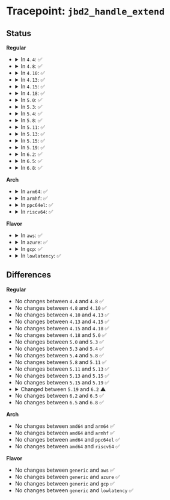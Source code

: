 # Tracepoint: <code>jbd2_handle_extend</code>

## Status
<b>Regular</b>
<ul>
<li>
<details>
<summary>In <code>4.4</code>: ✅</summary>

Event:

```c
struct trace_event_raw_jbd2_handle_extend {
    struct trace_entry ent;
    dev_t dev;
    long unsigned int tid;
    unsigned int type;
    unsigned int line_no;
    int buffer_credits;
    int requested_blocks;
    char __data[0];
};
```
Function:

```c
void trace_event_raw_event_jbd2_handle_extend(void *__data, dev_t dev, long unsigned int tid, unsigned int type, unsigned int line_no, int buffer_credits, int requested_blocks);
```
</details>
</li>
<li>
<details>
<summary>In <code>4.8</code>: ✅</summary>

Event:

```c
struct trace_event_raw_jbd2_handle_extend {
    struct trace_entry ent;
    dev_t dev;
    long unsigned int tid;
    unsigned int type;
    unsigned int line_no;
    int buffer_credits;
    int requested_blocks;
    char __data[0];
};
```
Function:

```c
void trace_event_raw_event_jbd2_handle_extend(void *__data, dev_t dev, long unsigned int tid, unsigned int type, unsigned int line_no, int buffer_credits, int requested_blocks);
```
</details>
</li>
<li>
<details>
<summary>In <code>4.10</code>: ✅</summary>

Event:

```c
struct trace_event_raw_jbd2_handle_extend {
    struct trace_entry ent;
    dev_t dev;
    long unsigned int tid;
    unsigned int type;
    unsigned int line_no;
    int buffer_credits;
    int requested_blocks;
    char __data[0];
};
```
Function:

```c
void trace_event_raw_event_jbd2_handle_extend(void *__data, dev_t dev, long unsigned int tid, unsigned int type, unsigned int line_no, int buffer_credits, int requested_blocks);
```
</details>
</li>
<li>
<details>
<summary>In <code>4.13</code>: ✅</summary>

Event:

```c
struct trace_event_raw_jbd2_handle_extend {
    struct trace_entry ent;
    dev_t dev;
    long unsigned int tid;
    unsigned int type;
    unsigned int line_no;
    int buffer_credits;
    int requested_blocks;
    char __data[0];
};
```
Function:

```c
void trace_event_raw_event_jbd2_handle_extend(void *__data, dev_t dev, long unsigned int tid, unsigned int type, unsigned int line_no, int buffer_credits, int requested_blocks);
```
</details>
</li>
<li>
<details>
<summary>In <code>4.15</code>: ✅</summary>

Event:

```c
struct trace_event_raw_jbd2_handle_extend {
    struct trace_entry ent;
    dev_t dev;
    long unsigned int tid;
    unsigned int type;
    unsigned int line_no;
    int buffer_credits;
    int requested_blocks;
    char __data[0];
};
```
Function:

```c
void trace_event_raw_event_jbd2_handle_extend(void *__data, dev_t dev, long unsigned int tid, unsigned int type, unsigned int line_no, int buffer_credits, int requested_blocks);
```
</details>
</li>
<li>
<details>
<summary>In <code>4.18</code>: ✅</summary>

Event:

```c
struct trace_event_raw_jbd2_handle_extend {
    struct trace_entry ent;
    dev_t dev;
    long unsigned int tid;
    unsigned int type;
    unsigned int line_no;
    int buffer_credits;
    int requested_blocks;
    char __data[0];
};
```
Function:

```c
void trace_event_raw_event_jbd2_handle_extend(void *__data, dev_t dev, long unsigned int tid, unsigned int type, unsigned int line_no, int buffer_credits, int requested_blocks);
```
</details>
</li>
<li>
<details>
<summary>In <code>5.0</code>: ✅</summary>

Event:

```c
struct trace_event_raw_jbd2_handle_extend {
    struct trace_entry ent;
    dev_t dev;
    long unsigned int tid;
    unsigned int type;
    unsigned int line_no;
    int buffer_credits;
    int requested_blocks;
    char __data[0];
};
```
Function:

```c
void trace_event_raw_event_jbd2_handle_extend(void *__data, dev_t dev, long unsigned int tid, unsigned int type, unsigned int line_no, int buffer_credits, int requested_blocks);
```
</details>
</li>
<li>
<details>
<summary>In <code>5.3</code>: ✅</summary>

Event:

```c
struct trace_event_raw_jbd2_handle_extend {
    struct trace_entry ent;
    dev_t dev;
    long unsigned int tid;
    unsigned int type;
    unsigned int line_no;
    int buffer_credits;
    int requested_blocks;
    char __data[0];
};
```
Function:

```c
void trace_event_raw_event_jbd2_handle_extend(void *__data, dev_t dev, long unsigned int tid, unsigned int type, unsigned int line_no, int buffer_credits, int requested_blocks);
```
</details>
</li>
<li>
<details>
<summary>In <code>5.4</code>: ✅</summary>

Event:

```c
struct trace_event_raw_jbd2_handle_extend {
    struct trace_entry ent;
    dev_t dev;
    long unsigned int tid;
    unsigned int type;
    unsigned int line_no;
    int buffer_credits;
    int requested_blocks;
    char __data[0];
};
```
Function:

```c
void trace_event_raw_event_jbd2_handle_extend(void *__data, dev_t dev, long unsigned int tid, unsigned int type, unsigned int line_no, int buffer_credits, int requested_blocks);
```
</details>
</li>
<li>
<details>
<summary>In <code>5.8</code>: ✅</summary>

Event:

```c
struct trace_event_raw_jbd2_handle_extend {
    struct trace_entry ent;
    dev_t dev;
    long unsigned int tid;
    unsigned int type;
    unsigned int line_no;
    int buffer_credits;
    int requested_blocks;
    char __data[0];
};
```
Function:

```c
void trace_event_raw_event_jbd2_handle_extend(void *__data, dev_t dev, long unsigned int tid, unsigned int type, unsigned int line_no, int buffer_credits, int requested_blocks);
```
</details>
</li>
<li>
<details>
<summary>In <code>5.11</code>: ✅</summary>

Event:

```c
struct trace_event_raw_jbd2_handle_extend {
    struct trace_entry ent;
    dev_t dev;
    long unsigned int tid;
    unsigned int type;
    unsigned int line_no;
    int buffer_credits;
    int requested_blocks;
    char __data[0];
};
```
Function:

```c
void trace_event_raw_event_jbd2_handle_extend(void *__data, dev_t dev, long unsigned int tid, unsigned int type, unsigned int line_no, int buffer_credits, int requested_blocks);
```
</details>
</li>
<li>
<details>
<summary>In <code>5.13</code>: ✅</summary>

Event:

```c
struct trace_event_raw_jbd2_handle_extend {
    struct trace_entry ent;
    dev_t dev;
    long unsigned int tid;
    unsigned int type;
    unsigned int line_no;
    int buffer_credits;
    int requested_blocks;
    char __data[0];
};
```
Function:

```c
void trace_event_raw_event_jbd2_handle_extend(void *__data, dev_t dev, long unsigned int tid, unsigned int type, unsigned int line_no, int buffer_credits, int requested_blocks);
```
</details>
</li>
<li>
<details>
<summary>In <code>5.15</code>: ✅</summary>

Event:

```c
struct trace_event_raw_jbd2_handle_extend {
    struct trace_entry ent;
    dev_t dev;
    long unsigned int tid;
    unsigned int type;
    unsigned int line_no;
    int buffer_credits;
    int requested_blocks;
    char __data[0];
};
```
Function:

```c
void trace_event_raw_event_jbd2_handle_extend(void *__data, dev_t dev, long unsigned int tid, unsigned int type, unsigned int line_no, int buffer_credits, int requested_blocks);
```
</details>
</li>
<li>
<details>
<summary>In <code>5.19</code>: ✅</summary>

Event:

```c
struct trace_event_raw_jbd2_handle_extend {
    struct trace_entry ent;
    dev_t dev;
    long unsigned int tid;
    unsigned int type;
    unsigned int line_no;
    int buffer_credits;
    int requested_blocks;
    char __data[0];
};
```
Function:

```c
void trace_event_raw_event_jbd2_handle_extend(void *__data, dev_t dev, long unsigned int tid, unsigned int type, unsigned int line_no, int buffer_credits, int requested_blocks);
```
</details>
</li>
<li>
<details>
<summary>In <code>6.2</code>: ✅</summary>

Event:

```c
struct trace_event_raw_jbd2_handle_extend {
    struct trace_entry ent;
    dev_t dev;
    tid_t tid;
    unsigned int type;
    unsigned int line_no;
    int buffer_credits;
    int requested_blocks;
    char __data[0];
};
```
Function:

```c
void trace_event_raw_event_jbd2_handle_extend(void *__data, dev_t dev, tid_t tid, unsigned int type, unsigned int line_no, int buffer_credits, int requested_blocks);
```
</details>
</li>
<li>
<details>
<summary>In <code>6.5</code>: ✅</summary>

Event:

```c
struct trace_event_raw_jbd2_handle_extend {
    struct trace_entry ent;
    dev_t dev;
    tid_t tid;
    unsigned int type;
    unsigned int line_no;
    int buffer_credits;
    int requested_blocks;
    char __data[0];
};
```
Function:

```c
void trace_event_raw_event_jbd2_handle_extend(void *__data, dev_t dev, tid_t tid, unsigned int type, unsigned int line_no, int buffer_credits, int requested_blocks);
```
</details>
</li>
<li>
<details>
<summary>In <code>6.8</code>: ✅</summary>

Event:

```c
struct trace_event_raw_jbd2_handle_extend {
    struct trace_entry ent;
    dev_t dev;
    tid_t tid;
    unsigned int type;
    unsigned int line_no;
    int buffer_credits;
    int requested_blocks;
    char __data[0];
};
```
Function:

```c
void trace_event_raw_event_jbd2_handle_extend(void *__data, dev_t dev, tid_t tid, unsigned int type, unsigned int line_no, int buffer_credits, int requested_blocks);
```
</details>
</li>
</ul>
<b>Arch</b>
<ul>
<li>
<details>
<summary>In <code>arm64</code>: ✅</summary>

Event:

```c
struct trace_event_raw_jbd2_handle_extend {
    struct trace_entry ent;
    dev_t dev;
    long unsigned int tid;
    unsigned int type;
    unsigned int line_no;
    int buffer_credits;
    int requested_blocks;
    char __data[0];
};
```
Function:

```c
void trace_event_raw_event_jbd2_handle_extend(void *__data, dev_t dev, long unsigned int tid, unsigned int type, unsigned int line_no, int buffer_credits, int requested_blocks);
```
</details>
</li>
<li>
<details>
<summary>In <code>armhf</code>: ✅</summary>

Event:

```c
struct trace_event_raw_jbd2_handle_extend {
    struct trace_entry ent;
    dev_t dev;
    long unsigned int tid;
    unsigned int type;
    unsigned int line_no;
    int buffer_credits;
    int requested_blocks;
    char __data[0];
};
```
Function:

```c
void trace_event_raw_event_jbd2_handle_extend(void *__data, dev_t dev, long unsigned int tid, unsigned int type, unsigned int line_no, int buffer_credits, int requested_blocks);
```
</details>
</li>
<li>
<details>
<summary>In <code>ppc64el</code>: ✅</summary>

Event:

```c
struct trace_event_raw_jbd2_handle_extend {
    struct trace_entry ent;
    dev_t dev;
    long unsigned int tid;
    unsigned int type;
    unsigned int line_no;
    int buffer_credits;
    int requested_blocks;
    char __data[0];
};
```
Function:

```c
void trace_event_raw_event_jbd2_handle_extend(void *__data, dev_t dev, long unsigned int tid, unsigned int type, unsigned int line_no, int buffer_credits, int requested_blocks);
```
</details>
</li>
<li>
<details>
<summary>In <code>riscv64</code>: ✅</summary>

Event:

```c
struct trace_event_raw_jbd2_handle_extend {
    struct trace_entry ent;
    dev_t dev;
    long unsigned int tid;
    unsigned int type;
    unsigned int line_no;
    int buffer_credits;
    int requested_blocks;
    char __data[0];
};
```
Function:

```c
void trace_event_raw_event_jbd2_handle_extend(void *__data, dev_t dev, long unsigned int tid, unsigned int type, unsigned int line_no, int buffer_credits, int requested_blocks);
```
</details>
</li>
</ul>
<b>Flavor</b>
<ul>
<li>
<details>
<summary>In <code>aws</code>: ✅</summary>

Event:

```c
struct trace_event_raw_jbd2_handle_extend {
    struct trace_entry ent;
    dev_t dev;
    long unsigned int tid;
    unsigned int type;
    unsigned int line_no;
    int buffer_credits;
    int requested_blocks;
    char __data[0];
};
```
Function:

```c
void trace_event_raw_event_jbd2_handle_extend(void *__data, dev_t dev, long unsigned int tid, unsigned int type, unsigned int line_no, int buffer_credits, int requested_blocks);
```
</details>
</li>
<li>
<details>
<summary>In <code>azure</code>: ✅</summary>

Event:

```c
struct trace_event_raw_jbd2_handle_extend {
    struct trace_entry ent;
    dev_t dev;
    long unsigned int tid;
    unsigned int type;
    unsigned int line_no;
    int buffer_credits;
    int requested_blocks;
    char __data[0];
};
```
Function:

```c
void trace_event_raw_event_jbd2_handle_extend(void *__data, dev_t dev, long unsigned int tid, unsigned int type, unsigned int line_no, int buffer_credits, int requested_blocks);
```
</details>
</li>
<li>
<details>
<summary>In <code>gcp</code>: ✅</summary>

Event:

```c
struct trace_event_raw_jbd2_handle_extend {
    struct trace_entry ent;
    dev_t dev;
    long unsigned int tid;
    unsigned int type;
    unsigned int line_no;
    int buffer_credits;
    int requested_blocks;
    char __data[0];
};
```
Function:

```c
void trace_event_raw_event_jbd2_handle_extend(void *__data, dev_t dev, long unsigned int tid, unsigned int type, unsigned int line_no, int buffer_credits, int requested_blocks);
```
</details>
</li>
<li>
<details>
<summary>In <code>lowlatency</code>: ✅</summary>

Event:

```c
struct trace_event_raw_jbd2_handle_extend {
    struct trace_entry ent;
    dev_t dev;
    long unsigned int tid;
    unsigned int type;
    unsigned int line_no;
    int buffer_credits;
    int requested_blocks;
    char __data[0];
};
```
Function:

```c
void trace_event_raw_event_jbd2_handle_extend(void *__data, dev_t dev, long unsigned int tid, unsigned int type, unsigned int line_no, int buffer_credits, int requested_blocks);
```
</details>
</li>
</ul>

## Differences
<b>Regular</b>
<ul>
<li>
No changes between <code>4.4</code> and <code>4.8</code> ✅
</li>
<li>
No changes between <code>4.8</code> and <code>4.10</code> ✅
</li>
<li>
No changes between <code>4.10</code> and <code>4.13</code> ✅
</li>
<li>
No changes between <code>4.13</code> and <code>4.15</code> ✅
</li>
<li>
No changes between <code>4.15</code> and <code>4.18</code> ✅
</li>
<li>
No changes between <code>4.18</code> and <code>5.0</code> ✅
</li>
<li>
No changes between <code>5.0</code> and <code>5.3</code> ✅
</li>
<li>
No changes between <code>5.3</code> and <code>5.4</code> ✅
</li>
<li>
No changes between <code>5.4</code> and <code>5.8</code> ✅
</li>
<li>
No changes between <code>5.8</code> and <code>5.11</code> ✅
</li>
<li>
No changes between <code>5.11</code> and <code>5.13</code> ✅
</li>
<li>
No changes between <code>5.13</code> and <code>5.15</code> ✅
</li>
<li>
No changes between <code>5.15</code> and <code>5.19</code> ✅
</li>
<li>
<details>
<summary>Changed between <code>5.19</code> and <code>6.2</code> ⚠️</summary>
<ul>
<li>
<b>Event changed. </b>
</li>
<li>
<b>Field type changed. </b>
<code>long unsigned int tid</code> ➡️ <code>tid_t tid</code>
</li>
<li>
<b>Func changed. </b>
</li>
<li>
<b>Param type changed. </b>
<code>long unsigned int tid</code> ➡️ <code>tid_t tid</code>
</li>
</ul>
</details>
</li>
<li>
No changes between <code>6.2</code> and <code>6.5</code> ✅
</li>
<li>
No changes between <code>6.5</code> and <code>6.8</code> ✅
</li>
</ul>
<b>Arch</b>
<ul>
<li>
No changes between <code>amd64</code> and <code>arm64</code> ✅
</li>
<li>
No changes between <code>amd64</code> and <code>armhf</code> ✅
</li>
<li>
No changes between <code>amd64</code> and <code>ppc64el</code> ✅
</li>
<li>
No changes between <code>amd64</code> and <code>riscv64</code> ✅
</li>
</ul>
<b>Flavor</b>
<ul>
<li>
No changes between <code>generic</code> and <code>aws</code> ✅
</li>
<li>
No changes between <code>generic</code> and <code>azure</code> ✅
</li>
<li>
No changes between <code>generic</code> and <code>gcp</code> ✅
</li>
<li>
No changes between <code>generic</code> and <code>lowlatency</code> ✅
</li>
</ul>
